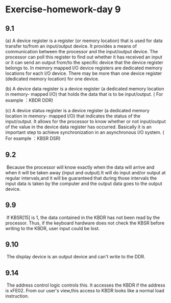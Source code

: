# Exercise-homework-day 9

## 9.1 

(a) A device register is a register (or memory location) that is used for data transfer to/from an input/output device. It provides a means of communication between the processor and the input/output device. The processor can poll this register to find out whether it has received an input or it can send an output from/to the specific device that the device register belongs to. In memory mapped I/O device registers are dedicated memory locations for each I/O device. There may be more than one device register (dedicated memory location) for one device.

 (b) A device data register is a device register (a dedicated memory location in memory- mapped I/O) that holds the data that is to be input/output.  ( For example ：KBDR DDR)

 (c) A device status register is a device register (a dedicated memory location in memory- mapped I/O) that indicates the status of the input/output. It allows for the processor to know whether or not input/output of the value in the device data register has occurred. Basically it is an important step to achieve synchronization in an asynchronous I/O system.  ( For example ：KBSR DSR)

## 9.2 

​	Because the processor will know exactly when the data will arrive and when it will be taken away (input and output).It will do input and/or output at regular intervals,and it will be guaranteed that during those intervals the input data is taken by the computer and the output data goes to the output device.

## 9.9 

​	If KBSR[15] is 1, the data contained in the KBDR has not been read by the processor. Thus, if the keyboard hardware does not check the KBSR before writing to the KBDR, user input could be lost.

## 9.10 

​	The display device is an output device and can't write to the DDR.

## 9.14

​	The address control logic controls this. It accesses the KBDR if the address is xFE02.
From our user's view,this access to KBDR looks like a normal load instruction.